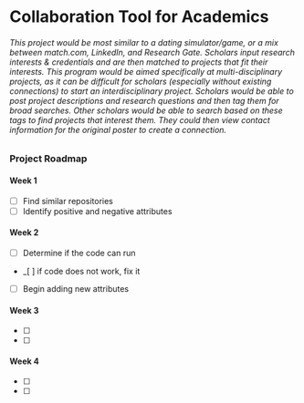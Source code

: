 # Collaboration Tool for Academics

###### This project would be most similar to a dating simulator/game, or a mix between match.com, LinkedIn, and Research Gate. Scholars input research interests & credentials and are then matched to projects that fit their interests. This program would be aimed specifically at multi-disciplinary projects, as it can be difficult for scholars (especially without existing connections) to start an interdisciplinary project. Scholars would be able to post project descriptions and research questions and then tag them for broad searches. Other scholars would be able to search based on these tags to find projects that interest them. They could then view contact information for the original poster to create a connection. 

### Project Roadmap
#### Week 1
- [ ] Find similar repositories
- [ ] Identify positive and negative attributes
#### Week 2
- [ ] Determine if the code can run
- _[ ] if code does not work, fix it
- [ ] Begin adding new attributes
#### Week 3
- [ ] 
- [ ] 
#### Week 4
- [ ] 
- [ ] 
